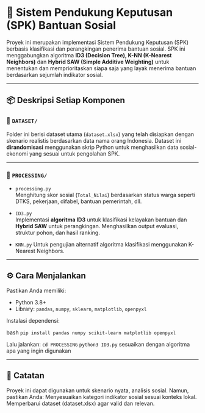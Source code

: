 # 🎯 Sistem Pendukung Keputusan (SPK) Bantuan Sosial

Proyek ini merupakan implementasi Sistem Pendukung Keputusan (SPK) berbasis klasifikasi dan perangkingan penerima bantuan sosial. SPK ini menggabungkan algoritma **ID3 (Decision Tree), K-NN (K-Nearest Neighbors)** dan **Hybrid SAW (Simple Additive Weighting)** untuk menentukan dan memprioritaskan siapa saja yang layak menerima bantuan berdasarkan sejumlah indikator sosial.

---

## 📦 Deskripsi Setiap Komponen

### 📌 `DATASET/`
Folder ini berisi dataset utama (`dataset.xlsx`) yang telah disiapkan dengan skenario realistis berdasarkan data nama orang Indonesia. Dataset ini **dirandomisasi** menggunakan skrip Python untuk menghasilkan data sosial-ekonomi yang sesuai untuk pengolahan SPK.

---

### 📌 `PROCESSING/`

- `processing.py`  
  Menghitung skor sosial (`Total_Nilai`) berdasarkan status warga seperti DTKS, pekerjaan, difabel, bantuan pemerintah, dll.

- `ID3.py`  
  Implementasi **algoritma ID3** untuk klasifikasi kelayakan bantuan dan **Hybrid SAW** untuk perangkingan. Menghasilkan output evaluasi, struktur pohon, dan hasil ranking.

- `KNN.py` 
   Untuk pengujian alternatif algoritma klasifikasi menggunakan K-Nearest Neighbors.

---

## ⚙️ Cara Menjalankan

Pastikan Anda memiliki:
- Python 3.8+
- Library: `pandas`, `numpy`, `sklearn`, `matplotlib`, `openpyxl`

Instalasi dependensi:

bash
`pip install pandas numpy scikit-learn matplotlib openpyxl`

Lalu jalankan:
`cd PROCESSING`
`python3 ID3.py` sesuaikan dengan algoritma apa yang ingin digunakan

---

## 📌 Catatan
Proyek ini dapat digunakan untuk skenario nyata, analisis sosial.
Namun, pastikan Anda:
Menyesuaikan kategori indikator sosial sesuai konteks lokal.
Memperbarui dataset (dataset.xlsx) agar valid dan relevan.
